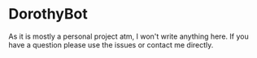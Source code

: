 # DorothyBot

As it is mostly a personal project atm, I won't write anything here. If you have a question please use the issues or contact me directly.
